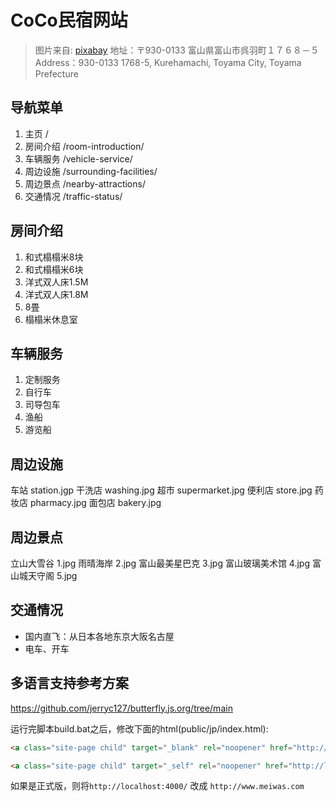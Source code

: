 # CoCo民宿网站
> 图片来自: [pixabay](https://pixabay.com/)
地址：〒930-0133 富山県富山市呉羽町１７６８－５
Address：930-0133 1768-5, Kurehamachi, Toyama City, Toyama Prefecture

## 导航菜单
1. 主页             /
2. 房间介绍         /room-introduction/
3. 车辆服务         /vehicle-service/
4. 周边设施         /surrounding-facilities/
5. 周边景点         /nearby-attractions/
6. 交通情况         /traffic-status/

## 房间介绍
1. 和式榻榻米8块
2. 和式榻榻米6块
3. 洋式双人床1.5M
4. 洋式双人床1.8M
5. 8畳
6. 榻榻米休息室

## 车辆服务
1. 定制服务
2. 自行车
3. 司导包车
4. 渔船
5. 游览船

## 周边设施
车站    station.jgp
干洗店  washing.jpg
超市    supermarket.jpg
便利店  store.jpg
药妆店  pharmacy.jpg
面包店  bakery.jpg

## 周边景点
立山大雪谷      1.jpg
雨晴海岸        2.jpg
富山最美星巴克  3.jpg
富山玻璃美术馆  4.jpg
富山城天守阁    5.jpg

## 交通情况
- 国内直飞：从日本各地东京大阪名古屋
- 电车、开车

## 多语言支持参考方案
https://github.com/jerryc127/butterfly.js.org/tree/main


运行完脚本build.bat之后，修改下面的html(public/jp/index.html):
```html
<a class="site-page child" target="_blank" rel="noopener" href="http://localhost:4000/"><i class="fa-fw fa-fw fas fa-c"></i> <span>中文</span></a>

<a class="site-page child" target="_self" rel="noopener" href="http://localhost:4000/"><i class="fa-fw fa-fw fas fa-c"></i> <span>中文</span></a>
```
如果是正式版，则将`http://localhost:4000/` 改成 `http://www.meiwas.com`
